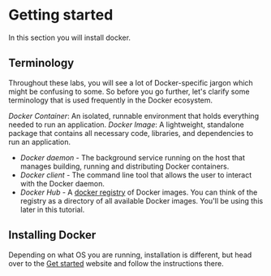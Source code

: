 # Getting started

In this section you will install docker.

## Terminology

Throughout these labs, you will see a lot of Docker-specific jargon which might be confusing to some.
So before you go further, let's clarify some terminology that is used frequently in the Docker ecosystem.

*Docker Container*: An isolated, runnable environment that holds everything needed to run an application.
*Docker Image*: A lightweight, standalone package that contains all necessary code, libraries, and
dependencies to run an application.

- *Docker daemon* - The background service running on the host that manages building, running and
  distributing Docker containers.
- *Docker client* - The command line tool that allows the user to interact with the Docker daemon.
- *Docker Hub* - A [docker registry](https://hub.docker.com/explore/) of Docker images. You can
  think of the registry as a directory of all available Docker images. You'll be using this later
  in this tutorial.

## Installing Docker

Depending on what OS you are running, installation is different, but head over to the
[Get started](https://www.docker.com/get-started/) website and follow the instructions there.
